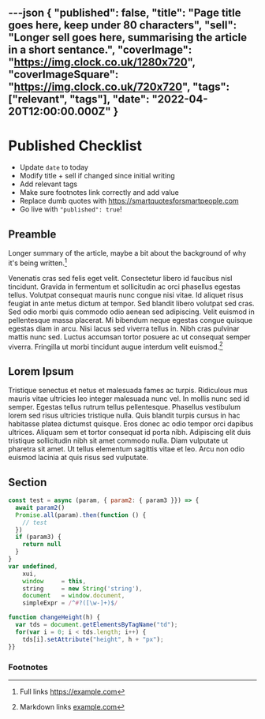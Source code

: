 ---json
{
  "published": false,
  "title": "Page title goes here, keep under 80 characters",
  "sell": "Longer sell goes here, summarising the article in a short sentance.",
  "coverImage": "https://img.clock.co.uk/1280x720",
  "coverImageSquare": "https://img.clock.co.uk/720x720",
  "tags": ["relevant", "tags"],
  "date": "2022-04-20T12:00:00.000Z"
}
---

# Published Checklist

 - Update `date` to today
 - Modify title + sell if changed since initial writing
 - Add relevant tags
 - Make sure footnotes link correctly and add value
 - Replace dumb quotes with <https://smartquotesforsmartpeople.com>
 - Go live with `"published": true`!


## Preamble

Longer summary of the article, maybe a bit about the background of why it's being written.[^1]

Venenatis cras sed felis eget velit. Consectetur libero id faucibus nisl tincidunt. Gravida in fermentum et sollicitudin ac orci phasellus egestas tellus. Volutpat consequat mauris nunc congue nisi vitae. Id aliquet risus feugiat in ante metus dictum at tempor. Sed blandit libero volutpat sed cras. Sed odio morbi quis commodo odio aenean sed adipiscing. Velit euismod in pellentesque massa placerat. Mi bibendum neque egestas congue quisque egestas diam in arcu. Nisi lacus sed viverra tellus in. Nibh cras pulvinar mattis nunc sed. Luctus accumsan tortor posuere ac ut consequat semper viverra. Fringilla ut morbi tincidunt augue interdum velit euismod.[^2]

## Lorem Ipsum

Tristique senectus et netus et malesuada fames ac turpis. Ridiculous mus mauris vitae ultricies leo integer malesuada nunc vel. In mollis nunc sed id semper. Egestas tellus rutrum tellus pellentesque. Phasellus vestibulum lorem sed risus ultricies tristique nulla. Quis blandit turpis cursus in hac habitasse platea dictumst quisque. Eros donec ac odio tempor orci dapibus ultrices. Aliquam sem et tortor consequat id porta nibh. Adipiscing elit duis tristique sollicitudin nibh sit amet commodo nulla. Diam vulputate ut pharetra sit amet. Ut tellus elementum sagittis vitae et leo. Arcu non odio euismod lacinia at quis risus sed vulputate.

## Section

~~~js
const test = async (param, { param2: { param3 }}) => {
  await param2()
  Promise.all(param).then(function () {
    // test
  })
  if (param3) {
    return null
  }
}
var undefined,
    xui,
    window     = this,
    string     = new String('string'),
    document   = window.document,
    simpleExpr = /^#?([\w-]+)$/

function changeHeight(h) {
  var tds = document.getElementsByTagName("td");
  for(var i = 0; i < tds.length; i++) {
    tds[i].setAttribute("height", h + "px");
}}
~~~

### Footnotes

[^1]: Full links <https://example.com>
[^2]: Markdown links [example.com](https://example.com)
